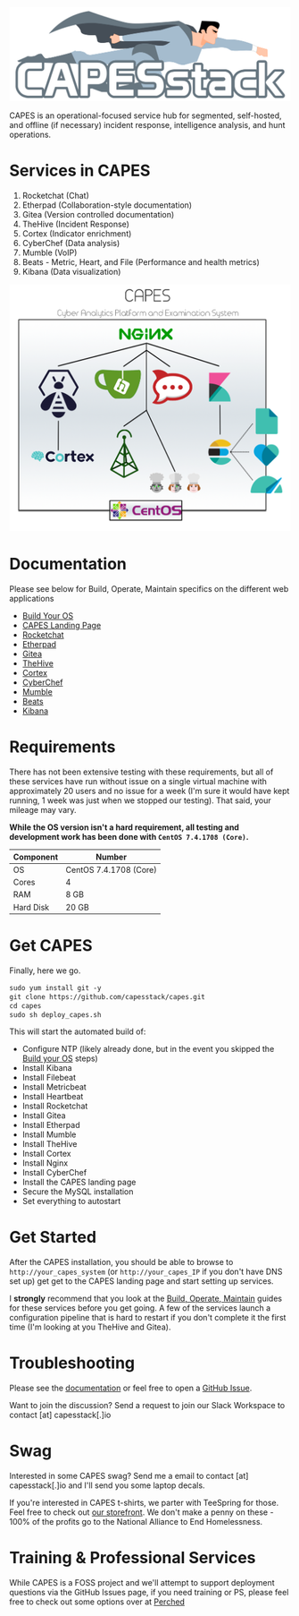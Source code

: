 ![capes logo](/capes_logo.png)

CAPES is an operational-focused service hub for segmented, self-hosted, and offline (if necessary) incident response, intelligence analysis, and hunt operations.

# Services in CAPES
1. Rocketchat (Chat)
1. Etherpad (Collaboration-style documentation)
1. Gitea (Version controlled documentation)
1. TheHive (Incident Response)
1. Cortex (Indicator enrichment)
1. CyberChef (Data analysis)
1. Mumble (VoIP)
1. Beats - Metric, Heart, and File (Performance and health metrics)
1. Kibana (Data visualization)

![capes logo](/capes_arch.png)

# Documentation
Please see below for Build, Operate, Maintain specifics on the different web applications
* [Build Your OS](https://github.com/capesstack/capes/tree/master/docs#build-your-os)  
* [CAPES Landing Page](https://github.com/capesstack/capes/blob/master/landing_page/build_operate_maintain.md)  
* [Rocketchat](https://github.com/capesstack/capes/blob/master/rocketchat/build_operate_maintain.md)  
* [Etherpad](https://github.com/capesstack/capes/blob/master/etherpad/build_operate_maintain.md)  
* [Gitea](https://github.com/capesstack/capes/blob/master/gitea/build_operate_maintain.md)  
* [TheHive](https://github.com/capesstack/capes/blob/master/thehive/build_operate_maintain.md)  
* [Cortex](https://github.com/capesstack/capes/blob/master/cortex/build_operate_maintain.md)  
* [CyberChef](https://github.com/capesstack/capes/blob/master/cyberchef/build_operate_maintain.md)
* [Mumble](https://github.com/capesstack/capes/blob/master/mumble/build_operate_maintain.md)  
* [Beats](https://github.com/capesstack/capes/blob/master/beats/build_operate_maintain.md)
* [Kibana](https://github.com/capesstack/capes/blob/master/kibana/build_operate_maintain.md)

# Requirements
There has not been extensive testing with these requirements, but all of these services have run without issue on a single virtual machine with approximately 20 users and no issue for a week (I'm sure it would have kept running, 1 week was just when we stopped our testing). That said, your mileage may vary.

**While the OS version isn't a hard requirement, all testing and development work has been done with `CentOS 7.4.1708 (Core)`.**

| Component | Number |
| - | - |
| OS | CentOS 7.4.1708 (Core) |
| Cores | 4 |
| RAM | 8 GB |
| Hard Disk | 20 GB |

# Get CAPES
Finally, here we go.
```
sudo yum install git -y
git clone https://github.com/capesstack/capes.git
cd capes
sudo sh deploy_capes.sh
```
This will start the automated build of:
* Configure NTP (likely already done, but in the event you skipped the [Build your OS](https://github.com/capesstack/capes/tree/master/docs#build-your-os) steps)
* Install Kibana
* Install Filebeat
* Install Metricbeat
* Install Heartbeat
* Install Rocketchat  
* Install Gitea  
* Install Etherpad  
* Install Mumble  
* Install TheHive  
* Install Cortex  
* Install Nginx  
* Install CyberChef    
* Install the CAPES landing page  
* Secure the MySQL installation  
* Set everything to autostart  

# Get Started
After the CAPES installation, you should be able to browse to `http://your_capes_system` (or `http://your_capes_IP` if you don't have DNS set up) get get to the CAPES landing page and start setting up services.

I **strongly** recommend that you look at the [Build, Operate, Maintain](https://github.com/capesstack/capes/tree/master/docs#documentation) guides for these services before you get going. A few of the services launch a configuration pipeline that is hard to restart if you don't complete it the first time (I'm looking at you TheHive and Gitea).

# Troubleshooting
Please see the [documentation](https://github.com/capesstack/capes/tree/master/docs#documentation) or feel free to open a [GitHub Issue](https://github.com/capesstack/capes/issues).

Want to join the discussion? Send a request to join our Slack Workspace to contact [at] capesstack[.]io

# Swag
Interested in some CAPES swag? Send me a email to contact [at] capesstack[.]io and I'll send you some laptop decals.

If you're interested in CAPES t-shirts, we parter with TeeSpring for those. Feel free to check out [our storefront](https://teespring.com/stores/capesstack). We don't make a penny on these - 100% of the profits go to the National Alliance to End Homelessness.

# Training & Professional Services
While CAPES is a FOSS project and we'll attempt to support deployment questions via the GitHub Issues page, if you need training or PS, please feel free to check out some options over at [Perched](http://perched.io)
